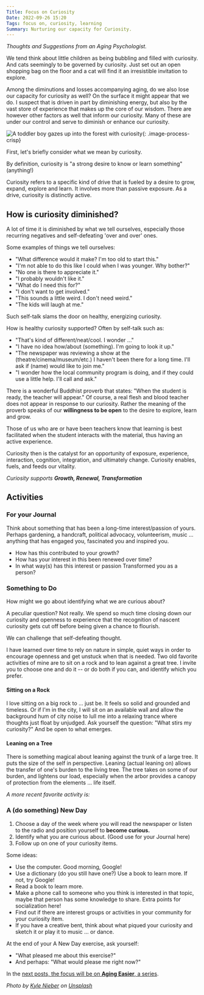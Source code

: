 ```yaml
---
Title: Focus on Curiosity
Date: 2022-09-26 15:20
Tags: focus on, curiosity, learning
Summary: Nurturing our capacity for Curiosity.
---
```


_Thoughts and Suggestions from an Aging Psychologist._

We tend think about little children as being bubbling and filled with curiosity. And cats seemingly to be governed by curiosity. Just set out an open shopping bag on the floor and a cat will find it an irresistible invitation to explore.

Among the diminutions and losses accompanying aging, do we also lose our capacity for curiosity as well? On the surface it might appear that we do. I suspect that is driven in part by diminishing energy, but also by the vast store of experience that makes up the core of our wisdom. There are however other factors as well that inform our curiosity. Many of these are under our control and serve to diminish or enhance our curiosity.

![A toddler boy gazes up into the forest with curiosity]({static}/images/kyle-nieber-f0tKahz0DVA-unsplash.jpg){: .image-process-crisp}

First, let's briefly consider what we mean by curiosity.

By definition, curiosity is "a strong desire to know or learn something" (anything!)

Curiosity refers to a specific kind of drive that is fueled by a desire to grow, expand, explore and learn. It involves more than passive exposure. As a drive, curiosity is distinctly active.

## How is curiosity diminished?

A lot of time it is diminished by what we tell ourselves, especially those recurring negatives and self-defeating 'over and over' ones.

Some examples of things we tell ourselves:

* "What difference would it make? I'm too old to start this."
* "I'm not able to do this like I could when I was younger. Why bother?"
* "No one is there to appreciate it."
* "I probably wouldn't like it."
* "What do I need this for?"
* "I don't want to get involved."
* "This sounds a little weird. I don't need weird."
* "The kids will laugh at me."

Such self-talk slams the door on healthy, energizing curiosity.

How is healthy curiosity supported? Often by self-talk such as:

* "That's kind of different/neat/cool. I wonder ..."
* "I have no idea how/about (something). I'm going to look it up."
* "The newspaper was reviewing a show at the (theatre/cinema/museum/etc.) I haven't been there for a long time. I'll ask if (name) would like to join me."
* "I wonder how the local community program is doing, and if they could use a little help. I'll call and ask."

There is a wonderful Buddhist proverb that states: "When the student is ready, the teacher will appear." Of course, a real flesh and blood teacher does not appear in response to our curiosity. Rather the meaning of the proverb speaks of our **willingness to be open** to the desire to explore, learn and grow.

Those of us who are or have been teachers know that learning is best facilitated when the student interacts with the material, thus having an active experience.

Curiosity then is the catalyst for an opportunity of exposure, experience, interaction, cognition, integration, and ultimately change. Curiosity enables, fuels, and feeds our vitality.

_Curiosity supports **Growth, Renewal, Transformation**_

## Activities

### For your Journal

Think about something that has been a long-time interest/passion of yours. Perhaps gardening, a handcraft, political advocacy, volunteerism, music ... anything that has engaged you, fascinated you and inspired you.

* How has this contributed to your growth?
* How has your interest in this been renewed over time?
* In what way(s) has this interest or passion Transformed you as a person?

### **Something to Do**

How might we go about identifying what we are curious about?

A peculiar question? Not really. We spend so much time closing down our curiosity and openness to experience that the recognition of nascent curiosity gets cut off before being given a chance to flourish.

We can challenge that self-defeating thought.

I have learned over time to rely on nature in simple, quiet ways in order to encourage openness and get unstuck when that is needed. Two old favorite activities of mine are to sit on a rock and to lean against a great tree. I invite you to choose one and do it -- or do both if you can, and identify which you prefer.

#### Sitting on a Rock

I love sitting on a big rock to ... just be. It feels so solid and grounded and timeless. Or if I'm in the city, I will sit on an available wall and allow the background hum of city noise to lull me into a relaxing trance where thoughts just float by unjudged. Ask yourself the question: "What stirs my curiosity?" And be open to what emerges.

#### Leaning on a Tree

There is something magical about leaning against the trunk of a large tree. It puts the size of the self in perspective. Leaning (actual leaning on) allows the transfer of one's burden to the living tree. The tree takes on some of our burden, and lightens our load, especially when the arbor provides a canopy of protection from the elements ... life itself.

_A more recent favorite activity is:_

### A (do something) New Day

1. Choose a day of the week where you will read the newspaper or listen to the radio and position yourself to **become curious.**
2. Identify what you are curious about. (Good use for your Journal here)
3. Follow up on one of your curiosity items.

Some ideas:

* Use the computer. Good morning, Google!
* Use a dictionary (do you still have one?) Use a book to learn more. If not, try Google!
* Read a book to learn more.
* Make a phone call to someone who you think is interested in that topic, maybe that person has some knowledge to share. Extra points for socialization here!
* Find out if there are interest groups or activities in your community for your curiosity item.
* If you have a creative bent, think about what piqued your curiosity and sketch it or play it to music ... or dance.

At the end of your A New Day exercise, ask yourself:

* "What pleased me about this exercise?"
* And perhaps: "What would please me right now?"

In the [next posts, the focus will be on **Aging Easier**, a series]({filename}10-positives-about-being-older-1.md).

_Photo by [Kyle Nieber](https://unsplash.com/@kylenieber) on [Unsplash](https://unsplash.com/)_
